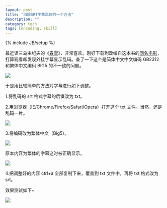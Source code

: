```yaml
---
layout: post
title: "消除SRT字幕乱码的一个办法"
description: ""
category: tech
tags: [encoding, skill]
---
```

{% include JB/setup %}

最近读三岛由纪夫的《[春雪](http://book.douban.com/subject/3987362/ "豆瓣链接")》，非常喜欢。刚好下载到改编自这本书的[同名电影](http://movie.douban.com/subject/1478789/ "豆瓣链接")，打算观看却发现外挂字幕显示乱码。查了一下这个是简体中文中文编码 GB2312 和繁体中文编码 BIG5 的不一致的问题。

![](http://farm8.staticflickr.com/7086/7112438069_25958720b1.jpg)

于是用比较简单的方法对字幕进行如下调整。

1\.将乱码的 srt 格式字幕的后缀改为 txt。

2\.用浏览器（IE/Chrome/Firefox/Safari/Opera）打开这个 txt 文件。当然，还是乱码一片。

![](http://farm8.staticflickr.com/7185/6966361144_54be7b6f5e.jpg)

3\.将编码改为繁体中文（Big5）。

![](http://farm8.staticflickr.com/7139/7112437795_bbc263acf5.jpg)

原本内容为繁体的字幕这时被正确显示。

![](http://farm8.staticflickr.com/7048/6966360870_a3a4520c48_z.jpg)

4\.把调整好的内容 ctrl+a 全部复制下来，覆盖到 txt 文件中，再将 txt 格式改为 srt。

效果测试如下~

![](http://farm8.staticflickr.com/7092/6966360684_f324aeacba.jpg)